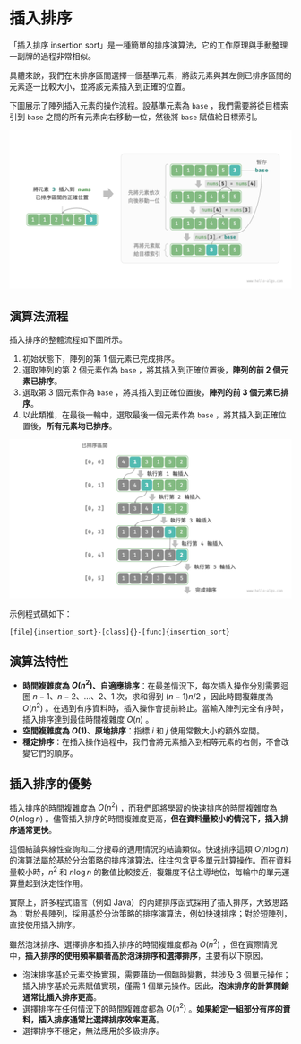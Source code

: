 # 插入排序

「插入排序 insertion sort」是一種簡單的排序演算法，它的工作原理與手動整理一副牌的過程非常相似。

具體來說，我們在未排序區間選擇一個基準元素，將該元素與其左側已排序區間的元素逐一比較大小，並將該元素插入到正確的位置。

下圖展示了陣列插入元素的操作流程。設基準元素為 `base` ，我們需要將從目標索引到 `base` 之間的所有元素向右移動一位，然後將 `base` 賦值給目標索引。

![單次插入操作](insertion_sort.assets/insertion_operation.png)

## 演算法流程

插入排序的整體流程如下圖所示。

1. 初始狀態下，陣列的第 1 個元素已完成排序。
2. 選取陣列的第 2 個元素作為 `base` ，將其插入到正確位置後，**陣列的前 2 個元素已排序**。
3. 選取第 3 個元素作為 `base` ，將其插入到正確位置後，**陣列的前 3 個元素已排序**。
4. 以此類推，在最後一輪中，選取最後一個元素作為 `base` ，將其插入到正確位置後，**所有元素均已排序**。

![插入排序流程](insertion_sort.assets/insertion_sort_overview.png)

示例程式碼如下：

```src
[file]{insertion_sort}-[class]{}-[func]{insertion_sort}
```

## 演算法特性

- **時間複雜度為 $O(n^2)$、自適應排序**：在最差情況下，每次插入操作分別需要迴圈 $n - 1$、$n-2$、$\dots$、$2$、$1$ 次，求和得到 $(n - 1) n / 2$ ，因此時間複雜度為 $O(n^2)$ 。在遇到有序資料時，插入操作會提前終止。當輸入陣列完全有序時，插入排序達到最佳時間複雜度 $O(n)$ 。
- **空間複雜度為 $O(1)$、原地排序**：指標 $i$ 和 $j$ 使用常數大小的額外空間。
- **穩定排序**：在插入操作過程中，我們會將元素插入到相等元素的右側，不會改變它們的順序。

## 插入排序的優勢

插入排序的時間複雜度為 $O(n^2)$ ，而我們即將學習的快速排序的時間複雜度為 $O(n \log n)$ 。儘管插入排序的時間複雜度更高，**但在資料量較小的情況下，插入排序通常更快**。

這個結論與線性查詢和二分搜尋的適用情況的結論類似。快速排序這類 $O(n \log n)$ 的演算法屬於基於分治策略的排序演算法，往往包含更多單元計算操作。而在資料量較小時，$n^2$ 和 $n \log n$ 的數值比較接近，複雜度不佔主導地位，每輪中的單元運算量起到決定性作用。

實際上，許多程式語言（例如 Java）的內建排序函式採用了插入排序，大致思路為：對於長陣列，採用基於分治策略的排序演算法，例如快速排序；對於短陣列，直接使用插入排序。

雖然泡沫排序、選擇排序和插入排序的時間複雜度都為 $O(n^2)$ ，但在實際情況中，**插入排序的使用頻率顯著高於泡沫排序和選擇排序**，主要有以下原因。

- 泡沫排序基於元素交換實現，需要藉助一個臨時變數，共涉及 3 個單元操作；插入排序基於元素賦值實現，僅需 1 個單元操作。因此，**泡沫排序的計算開銷通常比插入排序更高**。
- 選擇排序在任何情況下的時間複雜度都為 $O(n^2)$ 。**如果給定一組部分有序的資料，插入排序通常比選擇排序效率更高**。
- 選擇排序不穩定，無法應用於多級排序。
